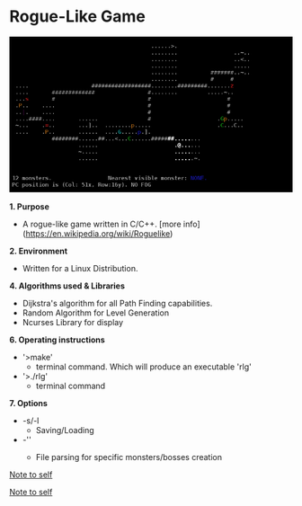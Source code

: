 
# Rogue-Like Game

![Screenshot of Game](map.png)

**1. Purpose**
* A rogue-like game written in C/C++.  [more info] (https://en.wikipedia.org/wiki/Roguelike)

**2. Environment**
* Written for a Linux Distribution.

**4. Algorithms used & Libraries**
* Dijkstra's algorithm for all Path Finding capabilities.
* Random Algorithm for Level Generation
* Ncurses Library for display

**6. Operating instructions**
* '>make'
	*  terminal command. Which will produce an executable 'rlg'
* '>./rlg'
	* terminal command

**7. Options**
* -s/-l
	* Saving/Loading
* -'<file>'
	* File parsing for specific monsters/bosses creation


 [Note to self](https://github.com/wasartin/rogueLikeGame/tree/75b6fffebe8c08907eecab654676574e27840ee5 "Last pure C commit")

 [Note to self](https://github.com/wasartin/rogueLikeGame/tree/75b6fffebe8c08907eecab654676574e27840ee5 "Last pure C commit")
